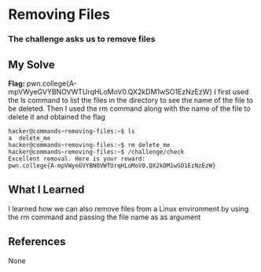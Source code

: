 # Removing Files
### The challenge asks us to remove files


## My Solve
**Flag:** pwn.college{A-mpVWyeGVYBNOVWTUrqHLoMoV0.QX2kDM1wSO1EzNzEzW}
I first used the ls command to list the files in the directory to 
see the name of the file to be deleted. Then I used the rm command
along with the name of the file to delete it and obtained the flag



```
hacker@commands~removing-files:~$ ls
a  delete_me
hacker@commands~removing-files:~$ rm delete_me
hacker@commands~removing-files:~$ /challenge/check
Excellent removal. Here is your reward:
pwn.college{A-mpVWyeGVYBNOVWTUrqHLoMoV0.QX2kDM1wSO1EzNzEzW}
```

## What I Learned
I learned how we can also remove files from a Linux environment
by using the rm command and passing the file name as as argument

## References
None
